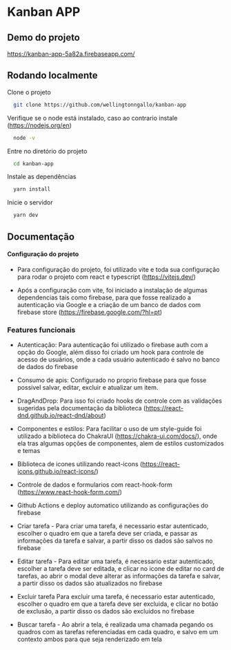 
# Kanban APP

## Demo do projeto

https://kanban-app-5a82a.firebaseapp.com/

## Rodando localmente

Clone o projeto

```bash
  git clone https://github.com/wellingtonngallo/kanban-app
```

Verifique se o node está instalado, caso ao contrario instale (https://nodejs.org/en)

```bash
  node -v
```

Entre no diretório do projeto

```bash
  cd kanban-app
```

Instale as dependências

```bash
  yarn install
```

Inicie o servidor

```bash
  yarn dev
```


## Documentação

#### Configuração do projeto
- Para configuração do projeto, foi utilizado vite e toda sua configuração para rodar o projeto com react e typescript (https://vitejs.dev/)

- Após a configuração com vite, foi iniciado a instalação de algumas dependencias tais como firebase, para que fosse realizado a autenticação via Google e a criação de um banco de dados com firebase store (https://firebase.google.com/?hl=pt)


### Features funcionais
- Autenticação: Para autenticação foi utilizado o firebase auth com a opção do Google, além disso foi criado um hook para controle de acesso de usuários, onde a cada usuário autenticado é salvo no banco de dados do firebase 

- Consumo de apis: Configurado no proprio firebase para que fosse possivel salvar, editar, excluir e atualizar um item.
  
- DragAndDrop: Para isso foi criado hooks de controle com as validações sugeridas pela documentação da biblioteca (https://react-dnd.github.io/react-dnd/about)
  
- Componentes e estilos: Para facilitar o uso de um style-guide foi utilizado a biblioteca do ChakraUI (https://chakra-ui.com/docs/), onde ela tras algumas opções de componentes, alem de estilos customizados e temas

- Biblioteca de icones utilizando react-icons (https://react-icons.github.io/react-icons/)

- Controle de dados e formularios com react-hook-form (https://www.react-hook-form.com/)

- Github Actions e deploy automatico utilizando as configurações do firebase

- Criar tarefa - Para criar uma tarefa, é necessario estar autenticado, escolher o quadro em que a tarefa deve ser criada, e passar as informações da tarefa e salvar, a partir disso os dados são salvos no firebase

- Editar tarefa - Para editar uma tarefa, é necessario estar autenticado, escolher a tarefa deve ser editada, e clicar no icone de editar no card de tarefas, ao abrir o modal deve alterar as informações da tarefa e salvar, a partir disso os dados são atualizados no firebase

- Excluir tarefa Para excluir uma tarefa, é necessario estar autenticado, escolher o quadro em que a tarefa deve ser excluida, e clicar no botão de exclusão, a partir disso os dados são excluidos no firebase
  
- Buscar tarefa - Ao abrir a tela, é realizada uma chamada pegando os quadros com as tarefas referenciadas em cada quadro, e salvo em um contexto ambos para que seja renderizado em tela


